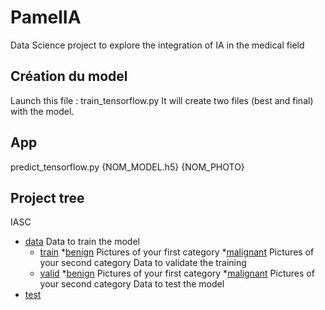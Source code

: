 # PamelIA
Data Science project to explore the integration of IA in the medical field

## Création du model
Launch this file : train_tensorflow.py
It will create two files (best and final) with the model.

## App
predict_tensorflow.py {NOM_MODEL.h5} {NOM_PHOTO}

## Project tree
IASC
 * [data](IASC/data)
   Data to train the model
   * [train](IASC/data/train)
     *[benign](IASC/data/train/benign)
     Pictures of your first category
     *[malignant](IASC/data/train/malignant)
     Pictures of your second category
   Data to validate the training
   * [valid](IASC/data/valid)
     *[benign](IASC/data/train/benign)
     Pictures of your first category
     *[malignant](IASC/data/train/malignant)
     Pictures of your second category
 Data to test the model
 * [test](IASC/test)


